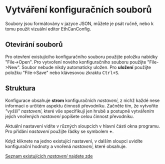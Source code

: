 # Vytváření konfiguračních souborů
Soubory jsou formátovány v jazyce JSON, můžete je psát ručně, nebo k tomu použít vizuální editor EthCanConfig.

## Otevírání souborů
Pro otevření existujícího konfiguračního souboru použijte položku nabídky "File->Open".
Pro vytvoření nového konfiguračního souboru použijte "File->New". Soubor nebude nikdy automaticky uložen. Pro **uložení** použijte položku "File->Save" nebo klávesovou zkraktu <kbd>Ctrl+S</kbd>.

## Struktura
Konfigurace obsahuje **strom** konfiguračních *nastavení*, z nichž každé nese informaci o určitém aspektu činnosti převodníku. Začněte tím, že vytvoříte *"vyšší" nastavení*, které vše specifikují jen hrubě a postupně vytvářením jejich vnořených *nastavení* popíšete celou činnost převodníku.

Aktuální nastavení vidíte v různých sloupcích v hlavní části okna programu.
Pro přidání *nastavení* použijte řádky se symbolem **+**.

Když kliknete na jedno existující nastavení, v dalším sloupci uvidíte konfigurační hodnoty a vnořená *nastavení*, které obsahuje.

[Seznam existujících *nastavení* najdete zde](/Format/Main.md)